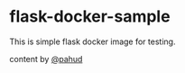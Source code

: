 # flask-docker-sample 

This is simple flask docker image for testing.

content by [@pahud](https://github.com/pahud)
